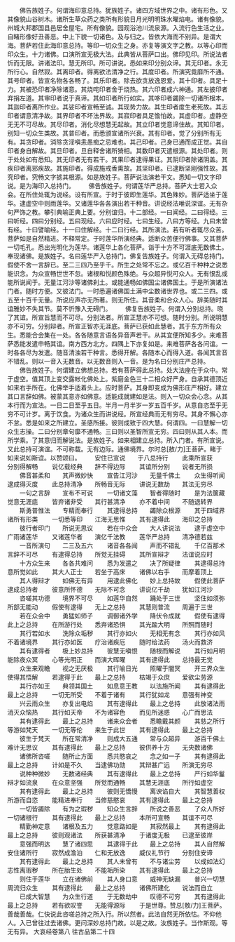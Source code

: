 <!-- { "loadSidebar": true } -->
　　佛告族姓子。何谓海印意总持。犹族姓子。诸四方域世界之中。诸有形色。又其像貌山谷树木。诸所生草众药之类所有形貌日月光明明珠水曜焰电。诸有像貌。州城大邦郡国县邑居舍屋宅。所有像貌。园观浴池川流泉源。入流行色生活之业。自睹形像好丑善恶。中上下貌一切诸色。及与归之。皆依大海而不别异。是谓大海。菩萨若住此海印意总持。等印一切众生之身。亦复等演文字之教。以等心印而印众生。十力诸佛。口演所宣无极大法。此典皆从菩萨口出。佛印见印。所说法者忻而无限。讲诸法印。慧无所印。所可讲说。悉如来印分别众谛。其无印者。永无所行心。自然寂。其离印者。得离欲法清净之行。其度印者。所演究竟靡所不通。其号印者。皆宣名物各各畅了。其乐印者。除去欲贪放逸恩爱。其十印者。具足十力。其被恐印者净除诸意。其烧咤印者舍于烧热。其六印者成六神通。其左披印者弃捐左道。其审印者说于真谛。其如印者所行如实。其哆印者蠲除一切诸所根本。其迦印者离所作业。其娑印者宣畅至诚。其现势力故。其生印者度生老死故。其志印者谓意清净故。其界印者不坏法界故。其寂印者具足憺怕故。其虚印者。虚静空无无不可尽故。其尽印者。消化尽想慧无起故。其立印者觉意谛住故。其知印者。别知一切众生类故。其普印者。而悉颁宣诸所兴衰。其有印者。觉了分别所有无有。其贪印者。消除贪淫嗔恚愚痴之忌难也。其己印者。己身已通而成正觉。其自印者身自解故。其旦印者。旦自释舍诸所猗相。其数印者灭遣根源。其处印者。则于处处如有悉知。其无印者无有若干。其果印者逮得果证。其阴印者除诸阴盖。其疾印者离邪疾故。其施印者。得成施戒香熏故。其坚印者。已逮断坚刚强性故。其究印者。究畅文字摅其根源。如是族姓子。菩萨说法演若干文。悉知一切文字印说。是为海印入总持门。
　　佛告族姓子。何谓莲华严总持。菩萨大士若入众会。在所住处辄为说经。设有所宣。于时于彼即生莲华。其色殊妙。菩萨适坐于莲华。逮虚空中则雨莲华。又诸莲华各各演出若干种音。讲说经法唯说深谊。无有杂句严饰之教。攀引典喻正典上要。分别谊归。十二部经。一曰闻经。二曰得经。三曰听经。四曰分别经。五曰现经。六曰应时经。七曰生经。八曰方等经。九曰未曾有经。十曰譬喻经。十一曰住解经。十二曰行经。其所演法。若有听者辄尽众苦。菩萨如是自然精进。不释常定。于时莲华所演经典。适断众苦便行佛事。又其菩萨一切毛孔。悉出光明化为莲华。诸莲华上各化菩萨。诣于十方不可涯底无数佛土。奉现诸佛。是族姓子。名曰莲华严入总持门。佛复告族姓子。何谓入无碍总持门。假使不舍一言辞已。至二三四乃至乎千。所生之处常不忘之。或亿百千种种之说悉能识念。为众宣畅世世不忽。诸根和悦颜色殊绝。与众超异悦可众人。无有恨乱或能所说闻于。无量江河沙等诸佛刹土。或能通畅如佛国尘诸佛国土。于是所演诸法门者。随时方便。又彼法门。一时悉遍诸佛国土满中尘数诸世界也。或二三四。或五至十百千无量。所说应声亦无所著。则无所住。其音柔和合众人心。辞美随时其谊雅妙不失其节。莫不忻豫入无碍门。
　　佛复告族姓子。何谓入分别总持。晓了其谊。所宣旨慧而不可尽。分别法者。所宣正慧亦不可想。随时分别。所说明慧亦不可穷。分别辩者。所宣正智亦无涯底。菩萨已获如此慧者。其于东方所有众生。悉能合会集在一处。各各随意言语各异音声若干。从其宜便所知多少。来难菩萨悉能发遣申畅其谊。南方西方北方。四隅上下亦复如是。来难菩萨各各问谊。一时各各尽为发遣。随音清浊若干种言。悉得开解。各随本心而得入道。各闻其言音不错乱。则以一音入无数音。以无数音则入一音。是为名曰分别庄严总持。
　　佛告族姓子。何谓建立佛想总持。若有菩萨得此总持。处大法座在于众中。常于虚空。值其顶上变交露帐化佛处上。紫磨金色三十二相众好严身。自承其德顶近如来右手所在。化佛举手适着头上。应时菩萨。其身即变成为佛形庄严相好。建立其口言辞如佛。被蒙其意亦如佛意。适能成就建如是法。则入一切众会心念。从其本行而为宣法。一日二日至乎五日。半月一月半岁一岁五百千岁。从意自恣至乎无穷不可计岁。离于饮食。为诸众生而讲说经。所宣经典而无有穷尽。其身不懈心亦不怠。悉是如来之所建立。圣感所接。彼则成致于四大慧。何谓四。一曰慧解一切众生志操。二曰分别章句靡不通畅。三曰则以圣智所宣无穷。四曰则从其人本。而所学乘。了其意归而解说法。是族姓子。如来相建立总持。所入门者。有所宣说。又此总持可演谊。不可称载。无有边际。通佛境界。尔时总[敖/力]王菩萨。睹于如来说如斯谊。以赞颂曰。
　　安住已宣说　　于八总持行
　　此乘所宣获　　分别得解畅
　　说亿载经典　　辞不得边际
　　其谊所分别　　说者无所损
　　佛音甚柔和　　其声微妙快
　　宣告江河沙　　无量千佛土
　　众生得听闻　　逮成得灭度
　　此总持清净　　所畅音无际
　　讲说无数劫　　其法无穷尽
　　一句之言辞　　宣布不可说
　　一切诸文藻　　智者得随时
　　是为法箧藏　　觉意无涯底
　　皆弃诸非受　　其行甚清净
　　亦不着中间　　不随退转界
　　斯勇普惟法　　专精而奉行
　　其逮得总持　　蠲除众根源
　　其于四域界　　诸所有形类
　　一切悉等印　　江海无思惟
　　其有逮得此　　海印之总持
　　彼行者印门　　所说无思议
　　若在中众会　　大人讲说法
　　逮于虚空中　　广雨诸莲华
　　又诸莲华者　　演亿千法教
　　莲华严总持　　清净德若兹
　　一音所演句　　二三及五六
　　诸音各各闻　　声而不错乱
　　千亿百那术　　言辞不可尽
　　有逮得总持　　所觉无挂碍
　　其所宣辩才　　法谊说应时
　　十方众生来　　各各共难问
　　悉为发遣之　　决了所疑律
　　其逮得总持　　意所觉如此
　　其大人正士　　若坐于高床
　　诸佛以右手　　而摩着顶上
　　其人得辩才　　如佛无有异
　　用逮此佛化　　妙上总持故
　　假使此菩萨　　逮成总持者
　　彼意所怀德　　无际不可念
　　讲说亿千劫　　犹如江河沙
　　咨嗟其功德　　境界不可尽
　　如莲华自然　　踊处于三世
　　坚住如须弥　　所部无能动
　　假使有逮得　　无上之总持
　　其慧则普流　　周遍于三世
　　若在众会中　　勇猛如师子
　　调御诸外学　　降伏令成就
　　假使有逮得　　此上之总持
　　在所游行处　　悉弃诸恐惧
　　其光踰大明　　所照而随时
　　其行若如水　　洗除众垢秽
　　其行亦如火　　无相无有念
　　其行亦如风　　不着诸境界
　　其行亦如医　　疗治诸疾厄
　　随时给法药　　汤火而救济
　　其有逮得者　　极上妙总持
　　彼慧无嗔恨　　随根而解说
　　其行如月明　　能除夜众冥
　　心等光明正　　而演大晖曜
　　其有逮得此　　总持最无觉
　　众生来观瞻　　视之无厌极
　　其行喻日光　　照曜于闇冥
　　开三界众生　　使得其悟解
　　若逮得于此　　最上之总持
　　枯竭于众庶　　爱欲尘劳源
　　其行亦如王　　典领其国土
　　如息意王教　　以法施所闻
　　其有逮得此　　最上之总持
　　一切无所受　　不着于诸有
　　其行犹如龙　　意强有神变
　　兴云雨众生　　亦复出电焰
　　其有逮得此　　最上之总持
　　此放诸法雨　　消灭众恼热
　　其行如天帝　　不为诸容色
　　而见所迷惑　　心广而思法
　　其有逮得此　　最上之总持
　　诸来众会者　　悉瞻戴其颜
　　其慈之所行　　等游如梵天
　　一切无等伦　　来生于此世
　　其有逮得此　　最上之总持
　　彼生于梵天　　所在常清净
　　则成大五通　　常与众超异
　　游百千佛土　　难计无思议
　　其有逮得此　　最上之总持
　　彼供养十方　　无央数诸佛
　　诸佛所咨嗟　　随所止方面
　　悉共愍哀之　　念之如一子
　　其有逮得此　　最上之总持
　　计如是不久　　当逮佛功勋
　　其辩甚广远　　所演无穷尽
　　说种种微妙　　无数诸经典
　　其有逮得此　　最上之总持
　　严行如华鬘　　辩才如流泉
　　在众意坚强　　所觉而通畅
　　其慧无涯底　　所行如虚空
　　其有逮得此　　最上之总持
　　彼则无憍慢　　离谀谄自大
　　其智慧善权　　所游而自恣
　　能精进奉行　　当修慈愍哀
　　其有逮得此　　最上之总持
　　一切皆蠲除　　有为之瑕秽
　　知众生言辞　　所说之善恶
　　了众人所好　　一切诸根行
　　其有逮得此　　最上之总持
　　本所可宣畅　　其谊不可尽
　　精勤神定意　　诸根及五力
　　觉意路如是　　其寂然最上
　　其有逮得此　　最上之总持
　　彼则观诸法　　所获甚清净
　　于诸度无极　　已逮至彼岸
　　意强而明达　　慧了诸四思
　　其逮得于此　　最上之总持
　　其人自然解　　安住诸所行
　　寂然成澹泊　　仁和无放逸
　　威仪礼节行　　分别住安谛
　　其有逮得此　　最上之总持
　　其人未曾有　　不与诸尘劳
　　以成如法幻　　志性离瑕秽
　　所在胎生处　　不能垢所染
　　其有逮得此　　最上之总持
　　则住于莲华　　立在诸佛前
　　其人身口意　　威神无缺漏
　　普兴一切慧　　周流归众生
　　其有逮得此　　最上之总持
　　诸佛所建化　　说法而自立
　　已成大智慧　　为众生行道
　　于无数劫中　　叹德不可穷
　　其有逮得此　　最上之总持
　　若有欲叹誉　　无能得源际
　　于是世尊。赞总[敖/力]王菩萨。善哉善哉。仁快说此咨嗟总持之所入行。所以然者。此法自然无所依怙。不仰他人。入已曾往过去诸佛。更问深妙总持门故。以是之故。汝族姓子。当作斯观。等无有异。
大哀经卷第八
往古品第二十四
